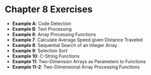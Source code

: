 # Chapter 8 Exercises
- **Example A**: Code Detection
- **Example B**: Text Processing
- **Example 6**: Array Processing Functions
- **Example 7**: Calculate Average Speed given Distance Traveled
- **Example 8**: Sequential Search of an Integer Array
- **Example 9**: Selection Sort
- **Example 10**: C-String Functions
- **Example 11**: Two-Dimension Arrays as Parameters to Functions
- **Example 11-2**: Two-Dimensional Array Processing Functions